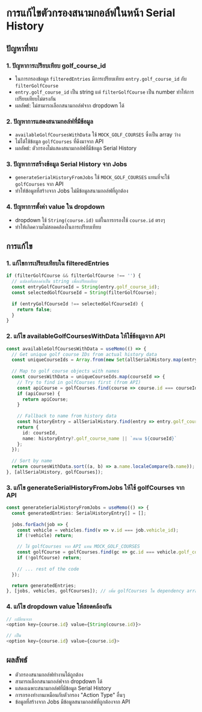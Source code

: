 # การแก้ไขตัวกรองสนามกอล์ฟในหน้า Serial History

## ปัญหาที่พบ

### 1. ปัญหาการเปรียบเทียบ golf_course_id
- ในการกรองข้อมูล `filteredEntries` มีการเปรียบเทียบ `entry.golf_course_id` กับ `filterGolfCourse`
- `entry.golf_course_id` เป็น string แต่ `filterGolfCourse` เป็น number ทำให้การเปรียบเทียบไม่ตรงกัน
- ผลลัพธ์: ไม่สามารถเลือกสนามกอล์ฟจาก dropdown ได้

### 2. ปัญหาการแสดงสนามกอล์ฟที่มีข้อมูล
- `availableGolfCoursesWithData` ใช้ `MOCK_GOLF_COURSES` ซึ่งเป็น array ว่าง
- ไม่ได้ใช้ข้อมูล `golfCourses` ที่ดึงมาจาก API
- ผลลัพธ์: ตัวกรองไม่แสดงสนามกอล์ฟที่มีข้อมูล Serial History

### 3. ปัญหาการสร้างข้อมูล Serial History จาก Jobs
- `generateSerialHistoryFromJobs` ใช้ `MOCK_GOLF_COURSES` แทนที่จะใช้ `golfCourses` จาก API
- ทำให้ข้อมูลที่สร้างจาก Jobs ไม่มีข้อมูลสนามกอล์ฟที่ถูกต้อง

### 4. ปัญหาการตั้งค่า value ใน dropdown
- dropdown ใช้ `String(course.id)` แต่ในการกรองใช้ `course.id` ตรงๆ
- ทำให้เกิดความไม่สอดคล้องในการเปรียบเทียบ

## การแก้ไข

### 1. แก้ไขการเปรียบเทียบใน filteredEntries
```typescript
if (filterGolfCourse && filterGolfCourse !== '') {
  // แปลงทั้งสองค่าเป็น string เพื่อเปรียบเทียบ
  const entryGolfCourseId = String(entry.golf_course_id);
  const selectedGolfCourseId = String(filterGolfCourse);
  
  if (entryGolfCourseId !== selectedGolfCourseId) {
    return false;
  }
}
```

### 2. แก้ไข availableGolfCoursesWithData ให้ใช้ข้อมูลจาก API
```typescript
const availableGolfCoursesWithData = useMemo(() => {
  // Get unique golf course IDs from actual history data
  const uniqueCourseIds = Array.from(new Set(allSerialHistory.map(entry => entry.golf_course_id)));
  
  // Map to golf course objects with names
  const coursesWithData = uniqueCourseIds.map(courseId => {
    // Try to find in golfCourses first (from API)
    const apiCourse = golfCourses.find(course => course.id === courseId);
    if (apiCourse) {
      return apiCourse;
    }
    
    // Fallback to name from history data
    const historyEntry = allSerialHistory.find(entry => entry.golf_course_id === courseId);
    return {
      id: courseId,
      name: historyEntry?.golf_course_name || `สนาม ${courseId}`
    };
  });
  
  // Sort by name
  return coursesWithData.sort((a, b) => a.name.localeCompare(b.name));
}, [allSerialHistory, golfCourses]);
```

### 3. แก้ไข generateSerialHistoryFromJobs ให้ใช้ golfCourses จาก API
```typescript
const generateSerialHistoryFromJobs = useMemo(() => {
  const generatedEntries: SerialHistoryEntry[] = [];
  
  jobs.forEach(job => {
    const vehicle = vehicles.find(v => v.id === job.vehicle_id);
    if (!vehicle) return;

    // ใช้ golfCourses จาก API แทน MOCK_GOLF_COURSES
    const golfCourse = golfCourses.find(gc => gc.id === vehicle.golf_course_id);
    if (!golfCourse) return;
    
    // ... rest of the code
  });

  return generatedEntries;
}, [jobs, vehicles, golfCourses]); // เพิ่ม golfCourses ใน dependency array
```

### 4. แก้ไข dropdown value ให้สอดคล้องกัน
```typescript
// เปลี่ยนจาก
<option key={course.id} value={String(course.id)}>

// เป็น
<option key={course.id} value={course.id}>
```

## ผลลัพธ์
- ตัวกรองสนามกอล์ฟทำงานได้ถูกต้อง
- สามารถเลือกสนามกอล์ฟจาก dropdown ได้
- แสดงเฉพาะสนามกอล์ฟที่มีข้อมูล Serial History
- การกรองทำงานเหมือนกับตัวกรอง "Action Type" อื่นๆ
- ข้อมูลที่สร้างจาก Jobs มีข้อมูลสนามกอล์ฟที่ถูกต้องจาก API
